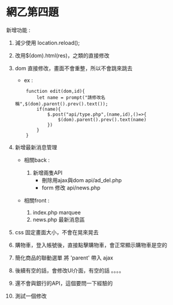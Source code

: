 # 網乙第四題

新增功能 :

1. 減少使用 location.reload();
2. 改用$(dom).html(res)，之類的直接修改
3. dom 直接修改，畫面不會重整，所以不會跳來跳去
    * ex :
    ```
        function edit(dom,id){
            let name = prompt("請修改名稱",$(dom).parent().prev().text());
            if(name){
                $.post("api/type.php",(name,id),()=>{
                    $(dom).parent().prev().text(name)
                })
            }
        }
    ```
4. 新增最新消息管理

    * 相關back :
        1. 新增兩隻API
            * 刪除用ajax與dom api/ad_del.php
            * form 修改 api/news.php

    * 相關front :
        1. index.php marquee
        2. news.php 最新消息區
5. css 固定畫面大小，不會在晃來晃去
6. 購物車，登入帳號後，直接點擊購物車，會正常顯示購物車是空的
7. 簡化商品的聯動選單 將 'parent' 帶入 ajax
8. 後續有空的話，會修改UI介面，有空的話 。。。。
9. 還不會與銀行的API，這個要問一下經驗的
10. 測試一個修改